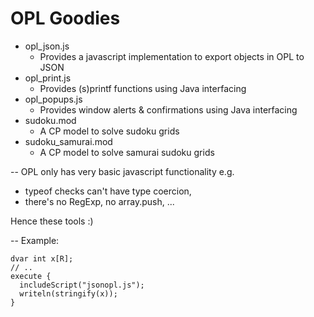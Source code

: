 OPL Goodies
============

* opl_json.js
    * Provides a javascript implementation to export objects in OPL to JSON
* opl_print.js
    * Provides (s)printf functions using Java interfacing
* opl_popups.js
    * Provides window alerts & confirmations using Java interfacing
* sudoku.mod
    * A CP model to solve sudoku grids
* sudoku_samurai.mod
    * A CP model to solve samurai sudoku grids


--
OPL only has very basic javascript functionality
e.g. 
- typeof checks can't have type coercion,
- there's no RegExp, no array.push, ...

Hence these tools :)

--
Example:

    dvar int x[R];
    // ..
    execute {
      includeScript("jsonopl.js");
      writeln(stringify(x));
    }
